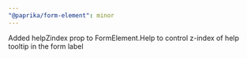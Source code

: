 ```yaml
---
"@paprika/form-element": minor
---
```


Added helpZindex prop to FormElement.Help to control z-index of help tooltip in the form label
